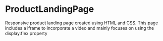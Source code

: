 # ProductLandingPage
Responsive product landing page created using HTML and CSS. This page includes a iframe to incorporate a video and mainly focuses on using the display:flex property

